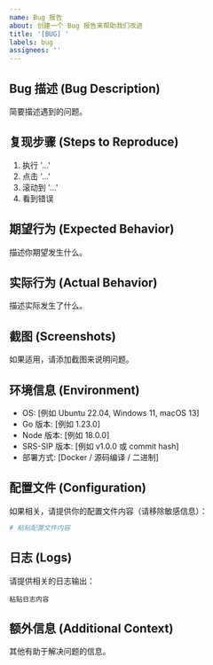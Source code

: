 ```yaml
---
name: Bug 报告
about: 创建一个 Bug 报告来帮助我们改进
title: '[BUG] '
labels: bug
assignees: ''
---
```


## Bug 描述 (Bug Description)

简要描述遇到的问题。

## 复现步骤 (Steps to Reproduce)

1. 执行 '...'
2. 点击 '...'
3. 滚动到 '...'
4. 看到错误

## 期望行为 (Expected Behavior)

描述你期望发生什么。

## 实际行为 (Actual Behavior)

描述实际发生了什么。

## 截图 (Screenshots)

如果适用，请添加截图来说明问题。

## 环境信息 (Environment)

- OS: [例如 Ubuntu 22.04, Windows 11, macOS 13]
- Go 版本: [例如 1.23.0]
- Node 版本: [例如 18.0.0]
- SRS-SIP 版本: [例如 v1.0.0 或 commit hash]
- 部署方式: [Docker / 源码编译 / 二进制]

## 配置文件 (Configuration)

如果相关，请提供你的配置文件内容（请移除敏感信息）：

```yaml
# 粘贴配置文件内容
```

## 日志 (Logs)

请提供相关的日志输出：

```
粘贴日志内容
```

## 额外信息 (Additional Context)

其他有助于解决问题的信息。


